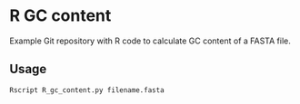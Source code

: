 # R GC content

Example Git repository with R code to calculate GC content of a FASTA file.

## Usage
```bash
Rscript R_gc_content.py filename.fasta
```
